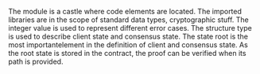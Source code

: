 The module is a castle where code elements are located. The imported libraries are in the scope of standard data types, cryptographic stuff. The integer value is used to represent different error cases. The structure type is used to describe client state and consensus state. The state root is the most importantelement in the definition of client and consensus state. As the root state is stored in the contract, the proof can be verified when its path is provided. 
